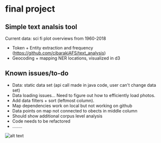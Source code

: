 # final project

## Simple text analsis tool
Current data: sci fi plot overviews from 1960-2018
- Token + Entity extraction and frequency (https://github.com/cibarakiAFS/text_analysis)
- Geocoding + mapping NER locations, visualized in d3 

## Known issues/to-do
- Data: static data set (api call made in java code, user can't change data set)
- Data loading issues... Need to figure out how to efficiently load photos. 
- Add data filters + sort (leftmost column). 
- Map dependencies work on local but not working on github
- Data points on map not connected to obects in middle column
- Should show additional corpus level analysis
- Code needs to be refactored
- ........

![alt text](https://github.com/cibarakiAFS/final_project/blob/master/Screen%20Shot%202018-03-16%20at%2012.58.56%20AM.png)
